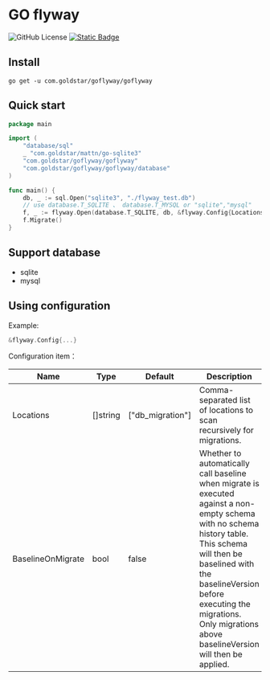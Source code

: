 # GO flyway

![GitHub License](https://img.shields.io/github/license/goflyway/goflyway)
[![Static Badge](https://img.shields.io/badge/go.dev-reference-blue?style=flat)](https://pkg.go.dev/com.goldstar/goflyway/goflyway)

## Install

```shell
go get -u com.goldstar/goflyway/goflyway
```

## Quick start

```go
package main

import (
	"database/sql"
	_ "com.goldstar/mattn/go-sqlite3"
	"com.goldstar/goflyway/goflyway"
	"com.goldstar/goflyway/goflyway/database"
)

func main() {
	db, _ := sql.Open("sqlite3", "./flyway_test.db")
	// use database.T_SQLITE 、 database.T_MYSQL or "sqlite","mysql"
	f, _ := flyway.Open(database.T_SQLITE, db, &flyway.Config{Locations: []string{"db_migration"}})
	f.Migrate()
}
```

## Support database

- sqlite
- mysql

## Using configuration

Example:

```go
&flyway.Config{...}
```

Configuration item：

 Name              | Type     | Default          | Description                                                                                                                                                                                                                                                                       
-------------------|----------|------------------|-----------------------------------------------------------------------------------------------------------------------------------------------------------------------------------------------------------------------------------------------------------------------------------
 Locations         | []string | ["db_migration"] | Comma-separated list of locations to scan recursively for migrations.                                                                                                                                                                                                             
 BaselineOnMigrate | bool     | false            | Whether to automatically call baseline when migrate is executed against a non-empty schema with no schema history table. This schema will then be baselined with the baselineVersion before executing the migrations. Only migrations above baselineVersion will then be applied. 
